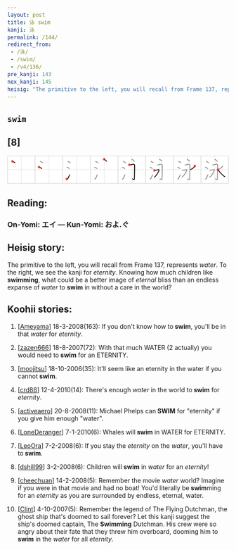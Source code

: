 ```yaml
---
layout: post
title: 泳 swim
kanji: 泳
permalink: /144/
redirect_from:
 - /泳/
 - /swim/
 - /v4/136/
pre_kanji: 143
nex_kanji: 145
heisig: "The primitive to the left, you will recall from Frame 137, represents <i>water</i>. To the right, we see the kanji for <i>eternity</i>. Knowing how much children like <b>swimming</b>, what could be a better image of <i>eternal</i> bliss than an endless expanse of <i>water</i> to <b>swim</b> in without a care in the world?"
---
```


## `swim`

## [8]

<div class="stroke"><img src="../images/E6B3B3.png" /></div>

## Reading:

### On-Yomi: エイ &mdash; Kun-Yomi: およ.ぐ

## Heisig story:

The primitive to the left, you will recall from Frame 137, represents <i>water</i>. To the right, we see the kanji for <i>eternity</i>. Knowing how much children like <b>swimming</b>, what could be a better image of <i>eternal</i> bliss than an endless expanse of <i>water</i> to <b>swim</b> in without a care in the world?

## Koohii stories:

1) [<a href="http://kanji.koohii.com/profile/Ameyama">Ameyama</a>] 18-3-2008(163): If you don&#039;t know how to<strong> swim</strong>, you&#039;ll be in that <em>water</em> for <em>eternity</em>.

2) [<a href="http://kanji.koohii.com/profile/zazen666">zazen666</a>] 18-8-2007(72): With that much WATER (2 actually) you would need to<strong> swim</strong> for an ETERNITY.

3) [<a href="http://kanji.koohii.com/profile/moojitsu">moojitsu</a>] 18-10-2006(35): It&#039;ll seem like an eternity in the water if you cannot<strong> swim</strong>.

4) [<a href="http://kanji.koohii.com/profile/crd88">crd88</a>] 12-4-2010(14): There&#039;s enough <em>water</em> in the world to<strong> swim</strong> for <em>eternity</em>.

5) [<a href="http://kanji.koohii.com/profile/activeaero">activeaero</a>] 20-8-2008(11): Michael Phelps can<strong> SWIM</strong> for &quot;eternity&quot; if you give him enough &quot;water&quot;.

6) [<a href="http://kanji.koohii.com/profile/LoneDeranger">LoneDeranger</a>] 7-1-2010(6): Whales will<strong> swim</strong> in WATER for ETERNITY.

7) [<a href="http://kanji.koohii.com/profile/LeoOra">LeoOra</a>] 7-2-2008(6): If you stay the <em>eternity</em> on the <em>water</em>, you&#039;ll have to<strong> swim</strong>.

8) [<a href="http://kanji.koohii.com/profile/dshill99">dshill99</a>] 3-2-2008(6): Children will<strong> swim</strong> in <em>water</em> for an <em>eternity</em>!

9) [<a href="http://kanji.koohii.com/profile/cheechuan">cheechuan</a>] 14-2-2008(5): Remember the movie <em>water</em> world? Imagine if you were in that movie and had no boat! You&#039;d literally be<strong> swim</strong>ming for an <em>eternity</em> as you are surrounded by endless, eternal, water.

10) [<a href="http://kanji.koohii.com/profile/Clint">Clint</a>] 4-10-2007(5): Remember the legend of The Flying Dutchman, the ghost ship that&#039;s doomed to sail forever? Let this kanji suggest the ship&#039;s doomed captain, The <strong>Swimming</strong> Dutchman. His crew were so angry about their fate that they threw him overboard, dooming him to<strong> swim</strong> in the <em>water</em> for all <em>eternity</em>.

